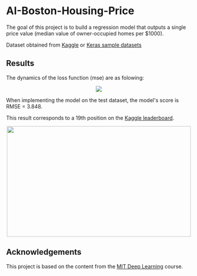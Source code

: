 # AI-Boston-Housing-Price

The goal of this project is to build a regression model that outputs a single price value (median value of owner-occupied homes per $1000).

Dataset obtained from [Kaggle](https://www.kaggle.com/prasadperera/the-boston-housing-dataset/data?select=housing.csv) or [Keras sample datasets](https://storage.googleapis.com/tensorflow/tf-keras-datasets/boston_housing.npz) 


## Results
The dynamics of the loss function (mse) are as folowing:

<p align="center">
  <img src="https://github.com/luis-a-miranda/AI-Boston-Housing-Price/blob/main/train_val_error.png">
 </p>

When implementing the model on the test dataset, the model's score is RMSE = 3.848. 

This result corresponds to a 19th position on the [Kaggle leaderboard](https://www.kaggle.com/c/boston-housing/leaderboard).

<p align="center">
  <img src="https://github.com/luis-a-miranda/AI-Boston-Housing-Price/blob/main/kaggle_leaderboard.PNG" width="500" height="300">
 </p>

## Acknowledgements
This project is based on the content from the [MIT Deep Learning](https://deeplearning.mit.edu) course.
